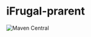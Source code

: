 # iFrugal-prarent


![Maven Central](https://img.shields.io/maven-central/v/com.github.ifrugal/ifrugal-parent?style=for-the-badge)

